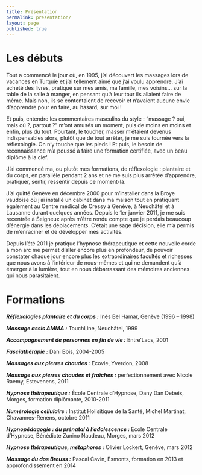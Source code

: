 ```yaml
---
title: Présentation
permalink: presentation/
layout: page
published: true
---
```


# Les débuts

Tout a commencé le jour où, en 1995, j’ai découvert les massages lors de vacances en Turquie et j’ai tellement aimé que j’ai voulu apprendre. J’ai acheté des livres, pratiqué sur mes amis, ma famille, mes voisins… sur la table de la salle à manger, en pensant qu’à leur tour ils allaient faire de même. Mais non, ils se contentaient de recevoir et n’avaient aucune envie d’apprendre pour en faire, au hasard, sur moi !

Et puis, entendre les commentaires masculins du style : “massage ? oui, mais où ?, partout ?” m’ont amusés un moment, puis de moins en moins et enfin, plus du tout. Pourtant, le toucher, masser m’étaient devenus indispensables alors, plutôt que de tout arrêter, je me suis tournée vers la réflexologie. On n’y touche que les pieds ! Et puis, le besoin de reconnaissance m’a poussé à faire une formation certifiée, avec un beau diplôme à la clef.

J’ai commencé ma, ou plutôt mes formations, de réflexologie : plantaire et du corps, en parallèle pendant 2 ans et ne me suis plus arrêtée d’apprendre, pratiquer, sentir, ressentir depuis ce moment-là.

J’ai quitté Genève en décembre 2000 pour m’installer dans la Broye vaudoise où j’ai installé un cabinet dans ma maison tout en pratiquant également au Centre médical de Cressy à Genève, à Neuchâtel et à Lausanne durant quelques années. Depuis le 1er janvier 2011, je me suis recentrée à Seigneux après m’être rendu compte que je perdais beaucoup d’énergie dans les déplacements. C’était une sage décision, elle m’a permis de m’enraciner et de développer mes activités.

Depuis l’été 2011 je pratique l’hypnose thérapeutique et cette nouvelle corde à mon arc me permet d’aller encore plus en profondeur, de pouvoir constater chaque jour encore plus les extraordinaires facultés et richesses que nous avons à l’intérieur de nous-mêmes et qui ne demandent qu’à émerger à la lumière, tout en nous débarrassant des mémoires anciennes qui nous parasitaient.


# Formations

***Réflexologies plantaire et du corps :*** Inès Bel Hamar, Genève (1996 – 1998)

***Massage assis AMMA :*** TouchLine, Neuchâtel, 1999

***Accompagnement de personnes en fin de vie :*** Entre’Lacs, 2001

***Fasciathérapie :*** Dani Bois, 2004-2005

***Massages aux pierres chaudes :*** Ecovie, Yverdon, 2008

***Massage aux pierres chaudes et fraîches :*** perfectionnement avec Nicole Raemy, Estevenens, 2011

***Hypnose thérapeutique :*** École Centrale d’Hypnose, Dany Dan Debeix, Morges, formation diplômante, 2010-2011

***Numérologie cellulaire :*** Institut Holisitique de la Santé, Michel Martinat, Chavannes-Renens, octobre 2011

***Hypnopédagogie : du prénatal à l’adolescence :*** École Centrale d’Hypnose, Bénédicte Zunino Naudeau, Morges, mars 2012

***Hypnose thérapeutique, métaphores :*** Olivier Lockert, Genève, mars 2012

***Massage du dos Breuss :*** Pascal Cavin, Esmonts,  formation en 2013 et approfondissement en 2014
